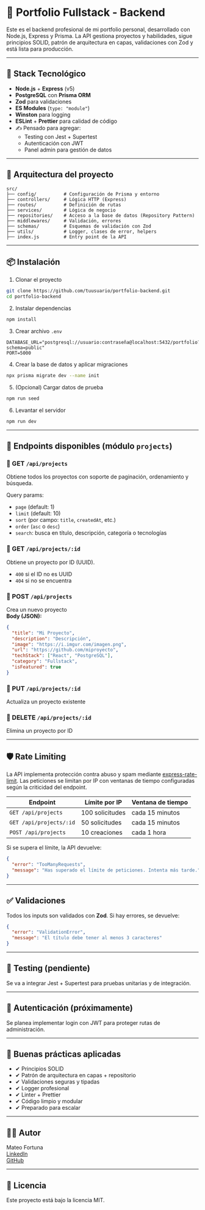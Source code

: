 # 🧠 Portfolio Fullstack - Backend

Este es el backend profesional de mi portfolio personal, desarrollado con Node.js, Express y Prisma. La API gestiona proyectos y habilidades, sigue principios SOLID, patrón de arquitectura en capas, validaciones con Zod y está lista para producción.

---

## 🚀 Stack Tecnológico

- **Node.js** + **Express** (v5)
- **PostgreSQL** con **Prisma ORM**
- **Zod** para validaciones
- **ES Modules** (`type: "module"`)
- **Winston** para logging
- **ESLint** + **Prettier** para calidad de código
- ✍️ Pensado para agregar:
  - Testing con Jest + Supertest
  - Autenticación con JWT
  - Panel admin para gestión de datos

---

## 🧱 Arquitectura del proyecto

```
src/
├── config/          # Configuración de Prisma y entorno
├── controllers/     # Lógica HTTP (Express)
├── routes/          # Definición de rutas
├── services/        # Lógica de negocio
├── repositories/    # Acceso a la base de datos (Repository Pattern)
├── middlewares/     # Validación, errores
├── schemas/         # Esquemas de validación con Zod
├── utils/           # Logger, clases de error, helpers
├── index.js         # Entry point de la API
```

---

## 📦 Instalación

1. Clonar el proyecto

```bash
git clone https://github.com/tuusuario/portfolio-backend.git
cd portfolio-backend
```

2. Instalar dependencias

```bash
npm install
```

3. Crear archivo `.env`

```env
DATABASE_URL="postgresql://usuario:contraseña@localhost:5432/portfolio?schema=public"
PORT=5000
```

4. Crear la base de datos y aplicar migraciones

```bash
npx prisma migrate dev --name init
```

5. (Opcional) Cargar datos de prueba

```bash
npm run seed
```

6. Levantar el servidor

```bash
npm run dev
```

---

## 📡 Endpoints disponibles (módulo `projects`)

### 🔹 GET `/api/projects`
Obtiene todos los proyectos con soporte de paginación, ordenamiento y búsqueda.

Query params:
- `page` (default: 1)
- `limit` (default: 10)
- `sort` (por campo: `title`, `createdAt`, etc.)
- `order` (`asc` o `desc`)
- `search`: busca en título, descripción, categoría o tecnologías

### 🔹 GET `/api/projects/:id`
Obtiene un proyecto por ID (UUID).  
- `400` si el ID no es UUID  
- `404` si no se encuentra

### 🔹 POST `/api/projects`
Crea un nuevo proyecto  
**Body (JSON):**
```json
{
  "title": "Mi Proyecto",
  "description": "Descripción",
  "image": "https://i.imgur.com/imagen.png",
  "url": "https://github.com/miproyecto",
  "techStack": ["React", "PostgreSQL"],
  "category": "Fullstack",
  "isFeatured": true
}
```

### 🔹 PUT `/api/projects/:id`
Actualiza un proyecto existente

### 🔹 DELETE `/api/projects/:id`
Elimina un proyecto por ID

---

## 🛡️ Rate Limiting

La API implementa protección contra abuso y spam mediante [express-rate-limit](https://www.npmjs.com/package/express-rate-limit). Las peticiones se limitan por IP con ventanas de tiempo configuradas según la criticidad del endpoint.

| Endpoint                  | Límite por IP        | Ventana de tiempo  |
|---------------------------|----------------------|---------------------|
| `GET /api/projects`       | 100 solicitudes      | cada 15 minutos     |
| `GET /api/projects/:id`   | 50 solicitudes       | cada 15 minutos     |
| `POST /api/projects`      | 10 creaciones        | cada 1 hora         |

Si se supera el límite, la API devuelve:

```json
{
  "error": "TooManyRequests",
  "message": "Has superado el límite de peticiones. Intenta más tarde."
}
```

---

## ✅ Validaciones

Todos los inputs son validados con **Zod**. Si hay errores, se devuelve:

```json
{
  "error": "ValidationError",
  "message": "El título debe tener al menos 3 caracteres"
}
```

---

## 🧪 Testing (pendiente)

Se va a integrar Jest + Supertest para pruebas unitarias y de integración.

---

## 🔐 Autenticación (próximamente)

Se planea implementar login con JWT para proteger rutas de administración.

---

## 🧠 Buenas prácticas aplicadas

- ✔ Principios SOLID
- ✔ Patrón de arquitectura en capas + repositorio
- ✔ Validaciones seguras y tipadas
- ✔ Logger profesional
- ✔ Linter + Prettier
- ✔ Código limpio y modular
- ✔ Preparado para escalar

---

## 🧑‍💻 Autor

Mateo Fortuna  
[LinkedIn](https://www.linkedin.com/in/mateo-fortuna-aa2a09230/)  
[GitHub](https://github.com/mateqf)

---

## 📄 Licencia

Este proyecto está bajo la licencia MIT.
